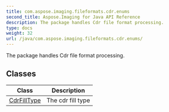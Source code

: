 ```yaml
---
title: com.aspose.imaging.fileformats.cdr.enums
second_title: Aspose.Imaging for Java API Reference
description: The package handles Cdr file format processing.
type: docs
weight: 32
url: /java/com.aspose.imaging.fileformats.cdr.enums/
---
```


The package handles Cdr file format processing.


## Classes

| Class | Description |
| --- | --- |
| [CdrFillType](../com.aspose.imaging.fileformats.cdr.enums/cdrfilltype) | The cdr fill type |
